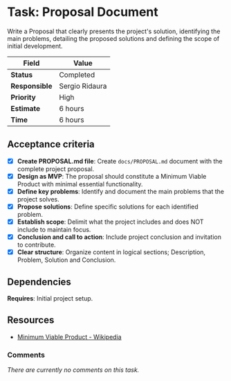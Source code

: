 # Task: Proposal Document

Write a Proposal that clearly presents the project's solution, identifying the main problems, detailing the proposed solutions and defining the scope of initial development.

| Field           | Value          |
| --------------- | -------------- |
| **Status**      | Completed      |
| **Responsible** | Sergio Ridaura |
| **Priority**    | High           |
| **Estimate**    | 6 hours        |
| **Time**        | 6 hours        |

## Acceptance criteria

- [x] **Create PROPOSAL.md file**: Create `docs/PROPOSAL.md` document with the complete project proposal.
- [x] **Design as MVP**: The proposal should constitute a Minimum Viable Product with minimal essential functionality.
- [x] **Define key problems**: Identify and document the main problems that the project solves.
- [x] **Propose solutions**: Define specific solutions for each identified problem.
- [x] **Establish scope**: Delimit what the project includes and does NOT include to maintain focus.
- [x] **Conclusion and call to action**: Include project conclusion and invitation to contribute.
- [x] **Clear structure**: Organize content in logical sections; Description, Problem, Solution and Conclusion.

## Dependencies

**Requires**: Initial project setup.

## Resources

- [Minimum Viable Product - Wikipedia](https://en.wikipedia.org/wiki/Minimum_viable_product)

### Comments

_There are currently no comments on this task._

